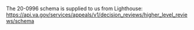 The 20-0996 schema is supplied to us from Lighthouse: https://api.va.gov/services/appeals/v1/decision_reviews/higher_level_reviews/schema

